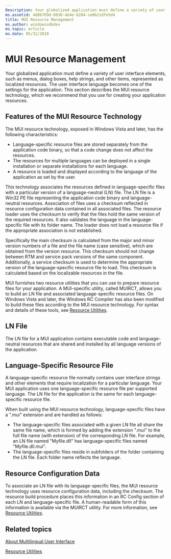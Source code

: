 ```yaml
---
Description: Your globalized application must define a variety of user interface elements, such as menus, dialog boxes, help strings, and other items, represented as localized resources.
ms.assetid: 4d8b769d-0830-4e4e-b284-ce0b21dfe5d4
title: MUI Resource Management
ms.author: windowssdkdev
ms.topic: article
ms.date: 05/31/2018
---
```


# MUI Resource Management

Your globalized application must define a variety of user interface elements, such as menus, dialog boxes, help strings, and other items, represented as localized resources. The user interface language becomes one of the settings for the application. This section describes the MUI resource technology, which we recommend that you use for creating your application resources.

## Features of the MUI Resource Technology

The MUI resource technology, exposed in Windows Vista and later, has the following characteristics:

-   Language-specific resource files are stored separately from the application code binary, so that a code change does not affect the resources.
-   The resources for multiple languages can be deployed in a single installation or separate installations for each language.
-   A resource is loaded and displayed according to the language of the application as set by the user.

This technology associates the resources defined in language-specific files with a particular version of a language-neutral (LN) file. The LN file is a Win32 PE file representing the application code binary and language-neutral resources. Association of files uses a checksum reflected in resource configuration data contained in all associated files. The resource loader uses the checksum to verify that the files hold the same version of the required resources. It also validates the language in the language-specific file with its folder name. The loader does not load a resource file if the appropriate association is not established.

Specifically the main checksum is calculated from the major and minor version numbers of a file and the file name (case sensitive), which are obtained from the version resource. This checksum should not change between RTM and service pack versions of the same component. Additionally, a service checksum is used to determine the appropriate version of the language-specific resource file to load. This checksum is calculated based on the localizable resources in the file.

MUI furnishes two resource utilities that you can use to prepare resource files for your application. A MUI-specific utility, called MUIRCT, allows you to build an LN file and associated language-specific resource files. On Windows Vista and later, the Windows RC Compiler has also been modified to build these files according to the MUI resource technology. For syntax and details of these tools, see [Resource Utilities](resource-utilities.md).

## LN File

The LN file for a MUI application contains executable code and language-neutral resources that are shared and installed by all language versions of the application.

## Language-Specific Resource File

A language-specific resource file normally contains user interface strings and other elements that require localization for a particular language. Your MUI application uses one language-specific resource file per supported language. The LN file for the application is the same for each language-specific resource file.

When built using the MUI resource technology, language-specific files have a ".mui" extension and are handled as follows:

-   The language-specific files associated with a given LN file all share the same file name, which is formed by adding the extension ".mui" to the full file name (with extension) of the corresponding LN file. For example, an LN file named "Myfile.dll" has language-specific files named "Myfile.dll.mui".
-   The language-specific files reside in subfolders of the folder containing the LN file. Each folder name reflects the language.

## Resource Configuration Data

To associate an LN file with its language-specific files, the MUI resource technology uses resource configuration data, including the checksum. The resource build procedure places this information in an RC Config section of each LN and language-specific file. A human-readable form of this information is available via the MUIRCT utility. For more information, see [Resource Utilities](resource-utilities.md).

## Related topics

<dl> <dt>

[About Multilingual User Interface](about-multilingual-user-interface.md)
</dt> <dt>

[Resource Utilities](resource-utilities.md)
</dt> </dl>

 

 



